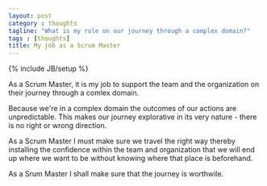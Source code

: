 ```yaml
---
layout: post
category : thoughts
tagline: "What is my role on our journey through a complex domain?"
tags : [thoughts]
title: My job as a Scrum Master
---
```

{% include JB/setup %}

As a Scrum Master, it is my job 
to support the team and the organization
on their journey through a comlex domain.

Because we're in a complex domain 
the outcomes of our actions are unpredictable. 
This makes our journey explorative in its very nature - 
there is no right or wrong direction. 

As a Scrum Master I must make sure we travel the right way
thereby installing the confidence within the team and organization
that we will end up where we want to be
without knowing where that place is beforehand.

As a Srum Master I shall make sure that the journey is worthwile.


